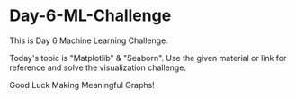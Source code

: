 # Day-6-ML-Challenge

This is Day 6 Machine Learning Challenge.

Today's topic is "Matplotlib" & "Seaborn". 
Use the given material or link for reference and solve the visualization challenge.

Good Luck Making Meaningful Graphs!
